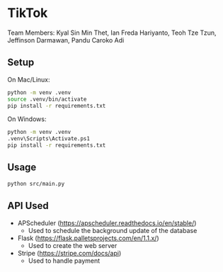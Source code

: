 # TikTok

Team Members: Kyal Sin Min Thet, Ian Freda Hariyanto, Teoh Tze Tzun, Jeffinson Darmawan, Pandu Caroko Adi

## Setup
On Mac/Linux:
```bash
python -m venv .venv
source .venv/bin/activate
pip install -r requirements.txt
```

On Windows:
```bash
python -m venv .venv
.venv\Scripts\Activate.ps1
pip install -r requirements.txt
```

## Usage
```bash
python src/main.py
```

## API Used
- APScheduler (https://apscheduler.readthedocs.io/en/stable/)
    - Used to schedule the background update of the database
- Flask (https://flask.palletsprojects.com/en/1.1.x/)
    - Used to create the web server
- Stripe (https://stripe.com/docs/api)
    - Used to handle payment